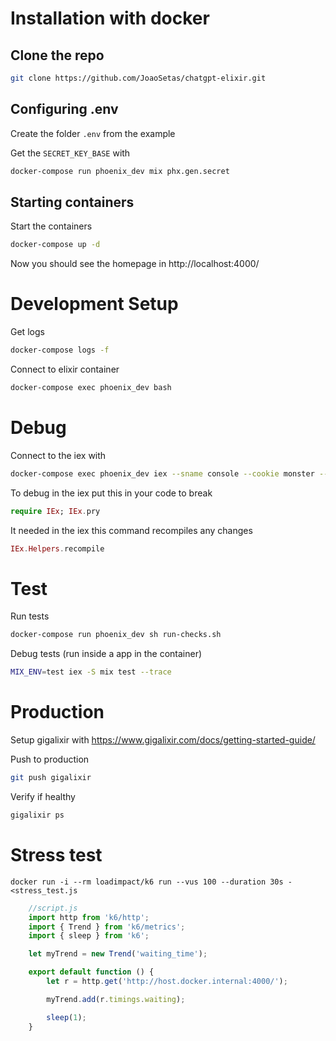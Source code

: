 # Installation with docker
## Clone the repo

```BASH
git clone https://github.com/JoaoSetas/chatgpt-elixir.git
```
## Configuring .env
Create the folder `.env` from the example

Get the `SECRET_KEY_BASE` with
```BASH
docker-compose run phoenix_dev mix phx.gen.secret
```
## Starting containers
Start the containers
```BASH
docker-compose up -d
```
Now you should see the homepage in http://localhost:4000/
# Development Setup
Get logs
```BASH
docker-compose logs -f
```
Connect to elixir container
```BASH
docker-compose exec phoenix_dev bash
```
# Debug

Connect to the iex with 
```BASH
docker-compose exec phoenix_dev iex --sname console --cookie monster --remsh cookie
```
To debug in the iex put this in your code to break 
```elixir
require IEx; IEx.pry
```
It needed in the iex this command recompiles any changes 
```elixir
IEx.Helpers.recompile
```

# Test

Run tests
```BASH
docker-compose run phoenix_dev sh run-checks.sh
```
Debug tests (run inside a app in the container)
```BASH
MIX_ENV=test iex -S mix test --trace
```

# Production

Setup gigalixir with https://www.gigalixir.com/docs/getting-started-guide/

Push to production
```BASH
git push gigalixir
```

Verify if healthy
```BASH
gigalixir ps
```

# Stress test

`docker run -i --rm loadimpact/k6 run --vus 100 --duration 30s - <stress_test.js`

```javascript
    //script.js
    import http from 'k6/http';
    import { Trend } from 'k6/metrics';
    import { sleep } from 'k6';

    let myTrend = new Trend('waiting_time');

    export default function () {
        let r = http.get('http://host.docker.internal:4000/');

        myTrend.add(r.timings.waiting);

        sleep(1);
    }
```